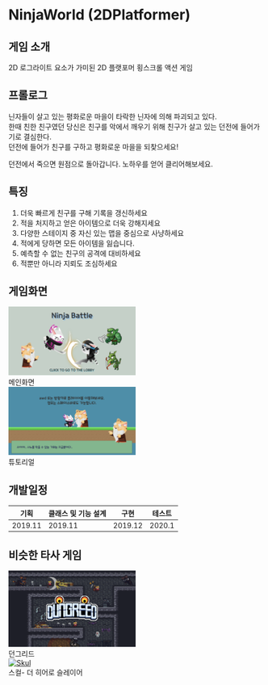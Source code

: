 # NinjaWorld (2DPlatformer)
## 게임 소개
2D 로그라이트 요소가 가미된 2D 플랫포머 횡스크롤 액션 게임
## 프롤로그
닌자들이 살고 있는 평화로운 마을이 타락한 닌자에 의해 파괴되고 있다.    
한때 친한 친구였던 당신은 친구를 악에서 깨우기 위해 친구가 살고 있는 던전에 들어가기로 결심한다.  
던전에 들어가 친구를 구하고 평화로운 마을을 되찾으세요!  
   
던전에서 죽으면 원점으로 돌아갑니다. 노하우를 얻어 클리어해보세요. 

## 특징
1. 더욱 빠르게 친구를 구해 기록을 갱신하세요
2. 적을 처지하고 얻은 아이템으로 더욱 강해지세요
3. 다양한 스테이지 중 자신 있는 맵을 중심으로 사냥하세요
4. 적에게 당하면 모든 아이템을 잃습니다.
5. 예측할 수 없는 친구의 공격에 대비하세요
6. 적뿐만 아니라 지뢰도 조심하세요

## 게임화면
<a href="#"><img src="/Images/메인화면.png" width="50%" alt="Main"></a>       
메인화면   
<a href="#"><img src="/Images/튜토리얼.png" width="50%" alt="Tutorial"></a>    
튜토리얼   

## 개발일정
기획 | 클래스 및 기능 설계 | 구현 | 테스트
----| --------------- | --- | ----- 
2019.11 | 2019.11 | 2019.12 | 2020.1

## 비슷한 타사 게임
<a href="#"><img src="/Images/던그리드.png" width="50%" alt="Dungreed"></a>    
던그리드  
<a href="#"><img src="/Images/스컬- 더 히어로 슬레이어.png" width="50%" alt="Skul"></a>    
스컬- 더 히어로 슬레이어

